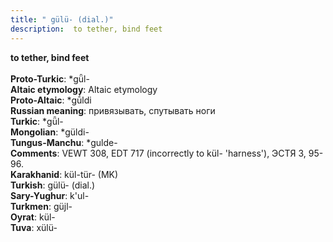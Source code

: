 ```yaml
---
title: " gülü- (dial.)"
description:  to tether, bind feet
---
```

<strong> to tether, bind feet</strong><br><br>
<strong>Proto-Turkic</strong>:  *gǖl-<br>
<strong>Altaic etymology</strong>:  Altaic etymology<br>
<strong> Proto-Altaic</strong>:  *gū́ldi<br>
<strong>Russian meaning</strong>:  привязывать, спутывать ноги<br>
<strong>Turkic</strong>:  *gǖl-<br>
<strong>Mongolian</strong>:  *güldi-<br>
<strong>Tungus-Manchu</strong>:  *gulde-<br>
<strong>Comments</strong>:  VEWT 308, EDT 717 (incorrectly to kül- 'harness'), ЭСТЯ 3, 95-96.<br>
<strong>Karakhanid</strong>:  kül-tür- (MK)<br>
<strong>Turkish</strong>:  gülü- (dial.)<br>
<strong>Sary-Yughur</strong>:  k'ul-<br>
<strong>Turkmen</strong>:  güjl-<br>
<strong>Oyrat</strong>:  kül-<br>
<strong>Tuva</strong>:  xülü-<br>


